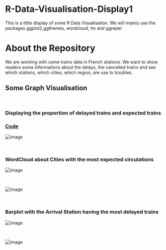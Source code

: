 # R-Data-Visualisation-Display1
This is a little display of some R Data Visualisation. We will mainly use the packages ggplot2,ggthemes, wordcloud, tm and ggrepel 

# About the Repository
We are working with some trains data in French stations. We want to show readers some informations about the delays, the cancelled trains and see which stations, which cities, which region, are use to troubles. 

## Some Graph Visualisation 

<br>

### Displaying the proportion of delayed trains and expected trains
### [Code](https://github.com/WilliamBak6/R-Data-Visualisation-Display1/commit/506be34fca7b1216f485fde19618ed1419ca2748)

![image](https://user-images.githubusercontent.com/114810020/193703579-995b8050-3324-4247-8345-3f846348feb4.png)

<br>

### WordCloud about Cities with the most expected circulations

![image](https://user-images.githubusercontent.com/114810020/193701182-772de916-d956-4596-b55b-38c415a0b09c.png)

<br>

![image](https://user-images.githubusercontent.com/114810020/193701757-8d6ca8d6-ccf9-44a4-ade4-49b22819997a.png)

<br>

### Barplot with the Arrival Station having the most delayed trains

![image](https://user-images.githubusercontent.com/114810020/193703888-402d6fac-bcfd-4c00-a8f0-a971806086ff.png)

<br> 

![image](https://user-images.githubusercontent.com/114810020/193705290-da09be51-47ea-408d-8a48-8e74619acfd4.png)
